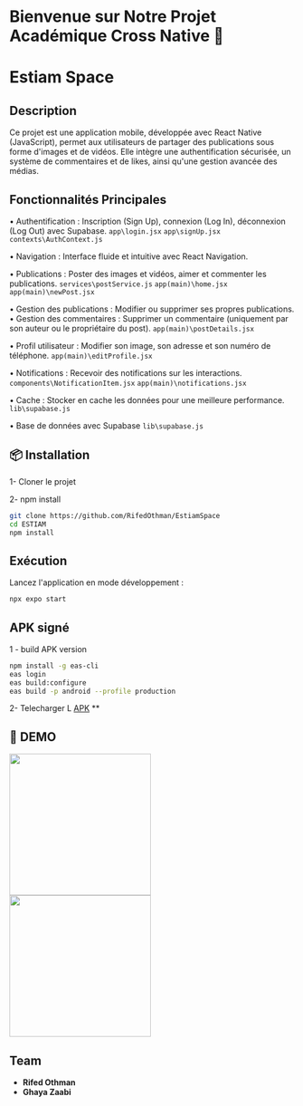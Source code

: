 # Bienvenue sur Notre Projet Académique Cross Native 👋


# Estiam Space

## Description

Ce projet est une application mobile, développée avec React Native (JavaScript), permet aux utilisateurs de partager des publications sous forme d'images et de vidéos. Elle intègre une authentification sécurisée, un système de commentaires et de likes, ainsi qu'une gestion avancée des médias.

## Fonctionnalités Principales

• Authentification : Inscription (Sign Up), connexion (Log In), déconnexion (Log Out) avec Supabase.
<code>app\login.jsx</code>
<code>app\signUp.jsx</code>
<code>contexts\AuthContext.js</code>

• Navigation : Interface fluide et intuitive avec React Navigation.

• Publications : Poster des images et vidéos, aimer et commenter les publications.
<code>services\postService.js</code> 
<code>app\(main)\home.jsx</code> 
<code>app\(main)\newPost.jsx</code> 

• Gestion des publications : Modifier ou supprimer ses propres publications.
• Gestion des commentaires : Supprimer un commentaire (uniquement par son auteur ou le propriétaire du post).
<code>app\(main)\postDetails.jsx</code> 

• Profil utilisateur : Modifier son image, son adresse et son numéro de téléphone.
<code>app\(main)\editProfile.jsx</code> 

• Notifications : Recevoir des notifications sur les interactions.
<code>components\NotificationItem.jsx</code>
<code>app\(main)\notifications.jsx</code>

• Cache : Stocker en cache les données pour une meilleure performance.
<code>lib\supabase.js</code>

• Base de données avec Supabase
<code>lib\supabase.js</code>

## 📦 Installation

1- Cloner le projet

2- npm install

```bash
git clone https://github.com/RifedOthman/EstiamSpace
cd ESTIAM 
npm install
```

## Exécution
Lancez l'application en mode développement :
```sh
npx expo start
```
## APK signé
1 - build APK version
```sh
npm install -g eas-cli 
eas login
eas build:configure
eas build -p android --profile production
```
2- Telecharger L [APK](https://expo.dev/artifacts/eas/khtHjPeYUyXpEz4CGUAjn2.apk) **


## 📸 DEMO 
<img src="GIF1.gif" width="250px" style="margin-right: 20px;">
<img src="2.gif" width="250px">

## Team

- **Rifed Othman**
- **Ghaya Zaabi** 

